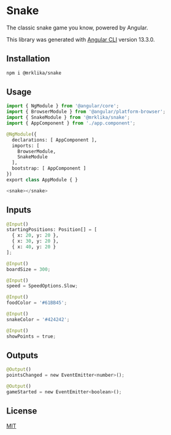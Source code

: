 # Snake
The classic snake game you know, powered by Angular.

This library was generated with [Angular CLI](https://github.com/angular/angular-cli) version 13.3.0.

## Installation
```bash
npm i @mrklika/snake
```
## Usage
```python
import { NgModule } from '@angular/core';
import { BrowserModule } from '@angular/platform-browser';
import { SnakeModule } from '@mrklika/snake';
import { AppComponent } from './app.component';

@NgModule({
  declarations: [ AppComponent ],
  imports: [
    BrowserModule,
    SnakeModule
  ],
  bootstrap: [ AppComponent ]
})
export class AppModule { }
```

```python
<snake></snake>

```
## Inputs
```python
@Input()
startingPositions: Position[] = [
  { x: 20, y: 20 },
  { x: 30, y: 20 },
  { x: 40, y: 20 }
];

@Input()
boardSize = 300;

@Input()
speed = SpeedOptions.Slow;

@Input()
foodColor = '#61BB45';

@Input()
snakeColor = '#424242';

@Input()
showPoints = true;
```

## Outputs
```python
@Output()
pointsChanged = new EventEmitter<number>();

@Output()
gameStarted = new EventEmitter<boolean>();
```

## License
[MIT](https://choosealicense.com/licenses/mit)
